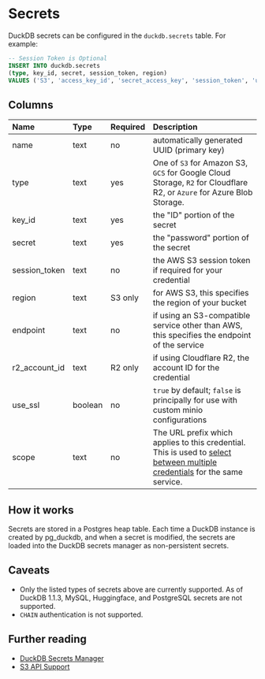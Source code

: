 # Secrets

DuckDB secrets can be configured in the `duckdb.secrets` table. For example:

```sql
-- Session Token is Optional
INSERT INTO duckdb.secrets
(type, key_id, secret, session_token, region)
VALUES ('S3', 'access_key_id', 'secret_access_key', 'session_token', 'us-east-1');
```

## Columns

| Name | Type | Required | Description |
| :--- | :--- | :------- | :---------- |
| name | text | no | automatically generated UUID (primary key) |
| type | text | yes | One of `S3` for Amazon S3, `GCS` for Google Cloud Storage, `R2` for Cloudflare R2, or `Azure` for Azure Blob Storage. |
| key_id | text | yes | the "ID" portion of the secret |
| secret | text | yes | the "password" portion of the secret |
| session_token | text | no | the AWS S3 session token if required for your credential |
| region | text | S3 only | for AWS S3, this specifies the region of your bucket |
| endpoint | text | no | if using an S3-compatible service other than AWS, this specifies the endpoint of the service |
| r2_account_id | text | R2 only | if using Cloudflare R2, the account ID for the credential |
| use_ssl | boolean | no | `true` by default; `false` is principally for use with custom minio configurations |
| scope | text | no | The URL prefix which applies to this credential. This is used to [select between multiple credentials](scope) for the same service. |

[scope]: https://duckdb.org/docs/configuration/secrets_manager.html#creating-multiple-secrets-for-the-same-service-type

## How it works

Secrets are stored in a Postgres heap table. Each time a DuckDB instance is created by pg_duckdb, and when a secret is modified, the secrets are loaded into the DuckDB secrets manager as non-persistent secrets.

## Caveats

* Only the listed types of secrets above are currently supported. As of DuckDB 1.1.3, MySQL, Huggingface, and PostgreSQL secrets are not supported.
* `CHAIN` authentication is not supported.

## Further reading

* [DuckDB Secrets Manager](https://duckdb.org/docs/configuration/secrets_manager.html)
* [S3 API Support](https://duckdb.org/docs/extensions/httpfs/s3api.html)

